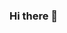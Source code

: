 ### Hi there 👋

<!--
**hayyim0626/hayyim0626** is a ✨ _special_ ✨ repository because its `README.md` (this file) appears on your GitHub profile.

![hayyim0626's github stats](https://github-readme-stats.vercel.app/api?username=hayyim0626&show_icons=true)

Here are some ideas to get you started:

- 🔭 I’m currently working on ...
- 🌱 I’m currently learning ...
- 👯 I’m looking to collaborate on ...
- 🤔 I’m looking for help with ...
- 💬 Ask me about ...
- 📫 How to reach me: ...
- 😄 Pronouns: ...
- ⚡ Fun fact: ...
-->
